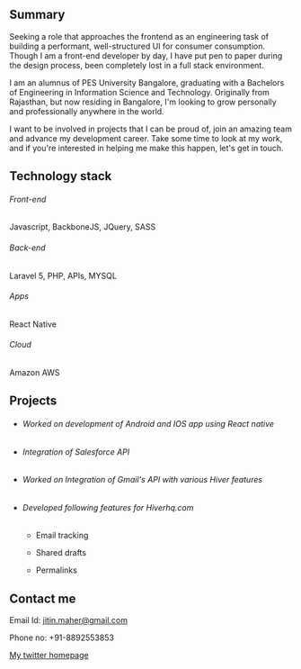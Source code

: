 ## Summary

Seeking a role that approaches the frontend as an engineering task of building a performant, well-structured UI for consumer consumption.
Though I am a front-end developer by day, I have put pen to paper during the design process, been completely lost in a full stack environment.

I am an alumnus of PES University Bangalore, graduating with a Bachelors of Engineering in Information Science and Technology. Originally from Rajasthan, but now residing in Bangalore, I'm looking to grow personally and professionally anywhere in the world.

I want to be involved in projects that I can be proud of, join an amazing team and advance my development career. Take some time to look at my work, and if you're interested in helping me make this happen, let's get in touch.

## Technology stack

###### Front-end
Javascript, BackboneJS, JQuery, SASS
###### Back-end
Laravel 5, PHP, APIs, MYSQL
###### Apps
React Native
###### Cloud
Amazon AWS

## Projects

- ###### Worked on development of Android and IOS app using React native

- ###### Integration of Salesforce API

- ###### Worked on Integration of Gmail's API with various Hiver features

- ###### Developed following features for Hiverhq.com

  - Email tracking
    
  - Shared drafts
  
  - Permalinks
   
    
## Contact me

Email Id: jitin.maher@gmail.com

Phone no: +91-8892553853

[My twitter homepage](https://twitter.com/jitinmaher)
